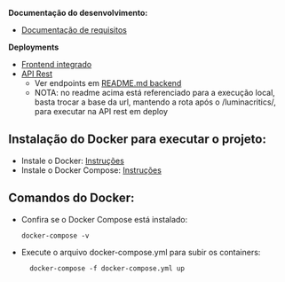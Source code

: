 **Documentação do desenvolvimento:**
  - [Documentação de requisitos](requisitos.md)

**Deployments**
  - [Frontend integrado](https://luminacriticss.netlify.app/)
  - [API Rest](https://backend-31dy.onrender.com/luminacritics/)
    - Ver endpoints em [README.md backend](https://github.com/LuminaCritics/LuminaCritics/blob/develop/backend/README.md)
    - NOTA: no readme acima está referenciado para a execução local, basta trocar a base da url, mantendo a rota após o /luminacritics/, para executar na API rest em deploy
   
      
## Instalação do Docker para executar o projeto:

- Instale o Docker: [Instruções ](https://docs.docker.com/desktop/install/ubuntu/)
- Instale o Docker Compose: [Instruções](https://docs.docker.com/compose/install/linux/)

## Comandos do Docker:

- Confira se o Docker Compose está instalado:
  ```shell
  docker-compose -v 
  ```

- Execute o arquivo docker-compose.yml para subir os containers:
  ```shell 
    docker-compose -f docker-compose.yml up
  ```
